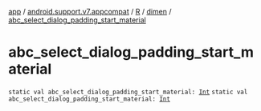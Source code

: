 [app](../../../index.md) / [android.support.v7.appcompat](../../index.md) / [R](../index.md) / [dimen](index.md) / [abc_select_dialog_padding_start_material](.)

# abc_select_dialog_padding_start_material

`static val abc_select_dialog_padding_start_material: `[`Int`](https://kotlinlang.org/api/latest/jvm/stdlib/kotlin/-int/index.html)
`static val abc_select_dialog_padding_start_material: `[`Int`](https://kotlinlang.org/api/latest/jvm/stdlib/kotlin/-int/index.html)